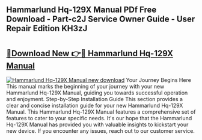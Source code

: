 ## Hammarlund Hq-129X Manual PDf Free Download - Part-c2J Service Owner Guide - User Repair Edition KH3zJ

# <h2><a href="http://bc41886.oget.top/?id=Hammarlund+Hq-129X+Manual">🔗Download New 👉🔴 Hammarlund Hq-129X Manual</a></h2>

[![Hammarlund Hq-129X Manual new download](https://i.imgur.com/5g1atiW.png)](http://bc41886.oget.top/?id=Hammarlund+Hq-129X+Manual)
Your Journey Begins Here This manual marks the beginning of your journey with your new Hammarlund Hq-129X Manual, guiding you towards successful operation and enjoyment. Step-by-Step Installation Guide This section provides a clear and concise installation guide for your new Hammarlund Hq-129X Manual. This Hammarlund Hq-129X Manual features a comprehensive set of features to cater to your specific needs. It's our hope that the Hammarlund Hq-129X Manual has provided you with valuable insights to kickstart your new device. If you encounter any issues, reach out to our customer service.
